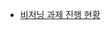 - <a href="https://wiki.woowa.in/pages/viewpage.action?pageId=1221334781" rel="noopener" class="external-link" target="_blank"><u>비저닝 과제 진행 현황</u></a>